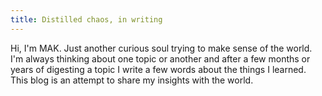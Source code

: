 ```yaml
---
title: Distilled chaos, in writing
---
```


Hi,
I'm MAK. Just another curious soul trying to make sense of the world. I'm always thinking about one topic or another and after a few months or years of digesting a topic I write a few words about the things I learned. This blog is an attempt to share my insights with the world.